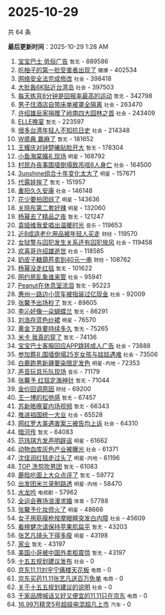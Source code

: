 # 2025-10-29

共 64 条


<!-- BEGIN -->

**最后更新时间**：2025-10-29 1:28 AM
1. [宝宝巴士 低俗广告](https://m.weibo.cn/search?containerid=100103type%3D1%26t%3D10%26q%3D%E5%AE%9D%E5%AE%9D%E5%B7%B4%E5%A3%AB+%E4%BD%8E%E4%BF%97%E5%B9%BF%E5%91%8A&stream_entry_id=31&isnewpage=1&extparam=seat%3D1%26pos%3D0%26band_rank%3D1%26filter_type%3Drealtimehot%26c_type%3D31%26realpos%3D1%26stream_entry_id%3D31%26cate%3D5001%26flag%3D1%26lcate%3D5001%26dgr%3D0%26q%3D%25E5%25AE%259D%25E5%25AE%259D%25E5%25B7%25B4%25E5%25A3%25AB%2520%25E4%25BD%258E%25E4%25BF%2597%25E5%25B9%25BF%25E5%2591%258A%26display_time%3D1761669523%26pre_seqid%3D176166952393503450808132) `暂无` - 889586
2. [吃柚子的第一批受害者出现了](https://m.weibo.cn/search?containerid=100103type%3D1%26t%3D10%26q%3D%23%E5%90%83%E6%9F%9A%E5%AD%90%E7%9A%84%E7%AC%AC%E4%B8%80%E6%89%B9%E5%8F%97%E5%AE%B3%E8%80%85%E5%87%BA%E7%8E%B0%E4%BA%86%23&stream_entry_id=31&isnewpage=1&extparam=seat%3D1%26pos%3D1%26band_rank%3D2%26filter_type%3Drealtimehot%26c_type%3D31%26realpos%3D2%26stream_entry_id%3D31%26cate%3D5001%26flag%3D2%26lcate%3D5001%26dgr%3D0%26q%3D%2523%25E5%2590%2583%25E6%259F%259A%25E5%25AD%2590%25E7%259A%2584%25E7%25AC%25AC%25E4%25B8%2580%25E6%2589%25B9%25E5%258F%2597%25E5%25AE%25B3%25E8%2580%2585%25E5%2587%25BA%25E7%258E%25B0%25E4%25BA%2586%2523%26display_time%3D1761669523%26pre_seqid%3D176166952393503450808132) `健康` - 402534
3. [网络安全法完成修改](https://m.weibo.cn/search?containerid=100103type%3D1%26t%3D10%26q%3D%23%E7%BD%91%E7%BB%9C%E5%AE%89%E5%85%A8%E6%B3%95%E5%AE%8C%E6%88%90%E4%BF%AE%E6%94%B9%23&stream_entry_id=31&isnewpage=1&extparam=seat%3D1%26pos%3D2%26band_rank%3D3%26filter_type%3Drealtimehot%26c_type%3D31%26realpos%3D3%26stream_entry_id%3D31%26cate%3D5001%26flag%3D0%26lcate%3D5001%26dgr%3D0%26q%3D%2523%25E7%25BD%2591%25E7%25BB%259C%25E5%25AE%2589%25E5%2585%25A8%25E6%25B3%2595%25E5%25AE%258C%25E6%2588%2590%25E4%25BF%25AE%25E6%2594%25B9%2523%26display_time%3D1761669523%26pre_seqid%3D176166952393503450808132) `社会` - 398418
4. [大批轰6K贴近台湾岛](https://m.weibo.cn/search?containerid=100103type%3D1%26t%3D10%26q%3D%23%E5%A4%A7%E6%89%B9%E8%BD%B06K%E8%B4%B4%E8%BF%91%E5%8F%B0%E6%B9%BE%E5%B2%9B%23&stream_entry_id=31&isnewpage=1&extparam=seat%3D1%26pos%3D4%26band_rank%3D4%26filter_type%3Drealtimehot%26c_type%3D31%26realpos%3D4%26stream_entry_id%3D31%26cate%3D5001%26flag%3D0%26lcate%3D5001%26dgr%3D0%26q%3D%2523%25E5%25A4%25A7%25E6%2589%25B9%25E8%25BD%25B06K%25E8%25B4%25B4%25E8%25BF%2591%25E5%258F%25B0%25E6%25B9%25BE%25E5%25B2%259B%2523%26display_time%3D1761669523%26pre_seqid%3D176166952393503450808132) `社会` - 397503
5. [每天练背8分钟是回报率最高的运动](https://m.weibo.cn/search?containerid=100103type%3D1%26t%3D10%26q%3D%E6%AF%8F%E5%A4%A9%E7%BB%83%E8%83%8C8%E5%88%86%E9%92%9F%E6%98%AF%E5%9B%9E%E6%8A%A5%E7%8E%87%E6%9C%80%E9%AB%98%E7%9A%84%E8%BF%90%E5%8A%A8&stream_entry_id=31&isnewpage=1&extparam=seat%3D1%26pos%3D5%26band_rank%3D5%26filter_type%3Drealtimehot%26c_type%3D31%26realpos%3D5%26stream_entry_id%3D31%26cate%3D5001%26flag%3D0%26lcate%3D5001%26dgr%3D0%26q%3D%25E6%25AF%258F%25E5%25A4%25A9%25E7%25BB%2583%25E8%2583%258C8%25E5%2588%2586%25E9%2592%259F%25E6%2598%25AF%25E5%259B%259E%25E6%258A%25A5%25E7%258E%2587%25E6%259C%2580%25E9%25AB%2598%25E7%259A%2584%25E8%25BF%2590%25E5%258A%25A8%26display_time%3D1761669523%26pre_seqid%3D176166952393503450808132) `暂无` - 342798
6. [男子住酒店自带床单被罩全隔离](https://m.weibo.cn/search?containerid=100103type%3D1%26t%3D10%26q%3D%23%E7%94%B7%E5%AD%90%E4%BD%8F%E9%85%92%E5%BA%97%E8%87%AA%E5%B8%A6%E5%BA%8A%E5%8D%95%E8%A2%AB%E7%BD%A9%E5%85%A8%E9%9A%94%E7%A6%BB%23&stream_entry_id=31&isnewpage=1&extparam=seat%3D1%26pos%3D6%26band_rank%3D6%26filter_type%3Drealtimehot%26c_type%3D31%26realpos%3D6%26stream_entry_id%3D31%26cate%3D5001%26flag%3D1%26lcate%3D5001%26dgr%3D0%26q%3D%2523%25E7%2594%25B7%25E5%25AD%2590%25E4%25BD%258F%25E9%2585%2592%25E5%25BA%2597%25E8%2587%25AA%25E5%25B8%25A6%25E5%25BA%258A%25E5%258D%2595%25E8%25A2%25AB%25E7%25BD%25A9%25E5%2585%25A8%25E9%259A%2594%25E7%25A6%25BB%2523%26display_time%3D1761669523%26pre_seqid%3D176166952393503450808132) `社会` - 263470
7. [许绍雄岳家捐赠了岭南四大园林之首](https://m.weibo.cn/search?containerid=100103type%3D1%26t%3D10%26q%3D%23%E8%AE%B8%E7%BB%8D%E9%9B%84%E5%B2%B3%E5%AE%B6%E6%8D%90%E8%B5%A0%E4%BA%86%E5%B2%AD%E5%8D%97%E5%9B%9B%E5%A4%A7%E5%9B%AD%E6%9E%97%E4%B9%8B%E9%A6%96%23&stream_entry_id=31&isnewpage=1&extparam=seat%3D1%26pos%3D8%26band_rank%3D7%26filter_type%3Drealtimehot%26c_type%3D31%26realpos%3D7%26stream_entry_id%3D31%26cate%3D5001%26flag%3D0%26lcate%3D5001%26dgr%3D0%26q%3D%2523%25E8%25AE%25B8%25E7%25BB%258D%25E9%259B%2584%25E5%25B2%25B3%25E5%25AE%25B6%25E6%258D%2590%25E8%25B5%25A0%25E4%25BA%2586%25E5%25B2%25AD%25E5%258D%2597%25E5%259B%259B%25E5%25A4%25A7%25E5%259B%25AD%25E6%259E%2597%25E4%25B9%258B%25E9%25A6%2596%2523%26display_time%3D1761669523%26pre_seqid%3D176166952393503450808132) `社会` - 243409
8. [ELLE晚宴](https://m.weibo.cn/search?containerid=100103type%3D1%26t%3D10%26q%3DELLE%E6%99%9A%E5%AE%B4&stream_entry_id=31&isnewpage=1&extparam=seat%3D1%26pos%3D9%26band_rank%3D8%26filter_type%3Drealtimehot%26c_type%3D31%26realpos%3D8%26stream_entry_id%3D31%26cate%3D5001%26flag%3D0%26lcate%3D5001%26dgr%3D0%26q%3DELLE%25E6%2599%259A%25E5%25AE%25B4%26display_time%3D1761669523%26pre_seqid%3D176166952393503450808132) `暂无` - 223597
9. [很多台湾年轻人不知抗日史](https://m.weibo.cn/search?containerid=100103type%3D1%26t%3D10%26q%3D%23%E5%BE%88%E5%A4%9A%E5%8F%B0%E6%B9%BE%E5%B9%B4%E8%BD%BB%E4%BA%BA%E4%B8%8D%E7%9F%A5%E6%8A%97%E6%97%A5%E5%8F%B2%23&stream_entry_id=31&isnewpage=1&extparam=seat%3D1%26pos%3D10%26band_rank%3D9%26filter_type%3Drealtimehot%26c_type%3D31%26realpos%3D9%26stream_entry_id%3D31%26cate%3D5001%26flag%3D0%26lcate%3D5001%26dgr%3D0%26q%3D%2523%25E5%25BE%2588%25E5%25A4%259A%25E5%258F%25B0%25E6%25B9%25BE%25E5%25B9%25B4%25E8%25BD%25BB%25E4%25BA%25BA%25E4%25B8%258D%25E7%259F%25A5%25E6%258A%2597%25E6%2597%25A5%25E5%258F%25B2%2523%26display_time%3D1761669523%26pre_seqid%3D176166952393503450808132) `社会` - 214348
10. [W盛典 赢麻了](https://m.weibo.cn/search?containerid=100103type%3D1%26t%3D10%26q%3DW%E7%9B%9B%E5%85%B8+%E8%B5%A2%E9%BA%BB%E4%BA%86&stream_entry_id=31&isnewpage=1&extparam=seat%3D1%26pos%3D11%26band_rank%3D10%26filter_type%3Drealtimehot%26c_type%3D31%26realpos%3D10%26stream_entry_id%3D31%26cate%3D5001%26flag%3D0%26lcate%3D5001%26dgr%3D0%26q%3DW%25E7%259B%259B%25E5%2585%25B8%2520%25E8%25B5%25A2%25E9%25BA%25BB%25E4%25BA%2586%26display_time%3D1761669523%26pre_seqid%3D176166952393503450808132) `暂无` - 181652
11. [王耀庆对钟楚曦贴脸开大](https://m.weibo.cn/search?containerid=100103type%3D1%26t%3D10%26q%3D%E7%8E%8B%E8%80%80%E5%BA%86%E5%AF%B9%E9%92%9F%E6%A5%9A%E6%9B%A6%E8%B4%B4%E8%84%B8%E5%BC%80%E5%A4%A7&stream_entry_id=31&isnewpage=1&extparam=seat%3D1%26pos%3D12%26band_rank%3D11%26filter_type%3Drealtimehot%26c_type%3D31%26realpos%3D11%26stream_entry_id%3D31%26cate%3D5001%26flag%3D2%26lcate%3D5001%26dgr%3D0%26q%3D%25E7%258E%258B%25E8%2580%2580%25E5%25BA%2586%25E5%25AF%25B9%25E9%2592%259F%25E6%25A5%259A%25E6%259B%25A6%25E8%25B4%25B4%25E8%2584%25B8%25E5%25BC%2580%25E5%25A4%25A7%26display_time%3D1761669523%26pre_seqid%3D176166952393503450808132) `暂无` - 178304
12. [小鱼海棠婚礼现场](https://m.weibo.cn/search?containerid=100103type%3D1%26t%3D10%26q%3D%23%E5%B0%8F%E9%B1%BC%E6%B5%B7%E6%A3%A0%E5%A9%9A%E7%A4%BC%E7%8E%B0%E5%9C%BA%23&stream_entry_id=31&isnewpage=1&extparam=seat%3D1%26pos%3D13%26band_rank%3D12%26filter_type%3Drealtimehot%26c_type%3D31%26realpos%3D12%26stream_entry_id%3D31%26cate%3D5001%26flag%3D2%26lcate%3D5001%26dgr%3D0%26q%3D%2523%25E5%25B0%258F%25E9%25B1%25BC%25E6%25B5%25B7%25E6%25A3%25A0%25E5%25A9%259A%25E7%25A4%25BC%25E7%258E%25B0%25E5%259C%25BA%2523%26display_time%3D1761669523%26pre_seqid%3D176166952393503450808132) `明星` - 168792
13. [村民办丧事围墙倒塌致吊唁6人身亡](https://m.weibo.cn/search?containerid=100103type%3D1%26t%3D10%26q%3D%23%E6%9D%91%E6%B0%91%E5%8A%9E%E4%B8%A7%E4%BA%8B%E5%9B%B4%E5%A2%99%E5%80%92%E5%A1%8C%E8%87%B4%E5%90%8A%E5%94%816%E4%BA%BA%E8%BA%AB%E4%BA%A1%23&stream_entry_id=31&isnewpage=1&extparam=seat%3D1%26pos%3D14%26band_rank%3D13%26filter_type%3Drealtimehot%26c_type%3D31%26realpos%3D13%26stream_entry_id%3D31%26cate%3D5001%26flag%3D2%26lcate%3D5001%26dgr%3D0%26q%3D%2523%25E6%259D%2591%25E6%25B0%2591%25E5%258A%259E%25E4%25B8%25A7%25E4%25BA%258B%25E5%259B%25B4%25E5%25A2%2599%25E5%2580%2592%25E5%25A1%258C%25E8%2587%25B4%25E5%2590%258A%25E5%2594%25816%25E4%25BA%25BA%25E8%25BA%25AB%25E4%25BA%25A1%2523%26display_time%3D1761669523%26pre_seqid%3D176166952393503450808132) `社会` - 164500
14. [3unshine组合十年变化太大了](https://m.weibo.cn/search?containerid=100103type%3D1%26t%3D10%26q%3D%233unshine%E7%BB%84%E5%90%88%E5%8D%81%E5%B9%B4%E5%8F%98%E5%8C%96%E5%A4%AA%E5%A4%A7%E4%BA%86%23&stream_entry_id=31&isnewpage=1&extparam=seat%3D1%26pos%3D15%26band_rank%3D14%26filter_type%3Drealtimehot%26c_type%3D31%26realpos%3D14%26stream_entry_id%3D31%26cate%3D5001%26flag%3D1%26lcate%3D5001%26dgr%3D0%26q%3D%25233unshine%25E7%25BB%2584%25E5%2590%2588%25E5%258D%2581%25E5%25B9%25B4%25E5%258F%2598%25E5%258C%2596%25E5%25A4%25AA%25E5%25A4%25A7%25E4%25BA%2586%2523%26display_time%3D1761669523%26pre_seqid%3D176166952393503450808132) `明星` - 157671
15. [代露娃摔了](https://m.weibo.cn/search?containerid=100103type%3D1%26t%3D10%26q%3D%E4%BB%A3%E9%9C%B2%E5%A8%83%E6%91%94%E4%BA%86&stream_entry_id=31&isnewpage=1&extparam=seat%3D1%26pos%3D16%26band_rank%3D15%26filter_type%3Drealtimehot%26c_type%3D31%26realpos%3D15%26stream_entry_id%3D31%26cate%3D5001%26flag%3D0%26lcate%3D5001%26dgr%3D0%26q%3D%25E4%25BB%25A3%25E9%259C%25B2%25E5%25A8%2583%25E6%2591%2594%25E4%25BA%2586%26display_time%3D1761669523%26pre_seqid%3D176166952393503450808132) `暂无` - 151957
16. [重阳久久安康](https://m.weibo.cn/search?containerid=100103type%3D1%26t%3D10%26q%3D%23%E9%87%8D%E9%98%B3%E4%B9%85%E4%B9%85%E5%AE%89%E5%BA%B7%23&stream_entry_id=31&isnewpage=1&extparam=seat%3D1%26pos%3D17%26band_rank%3D16%26filter_type%3Drealtimehot%26c_type%3D31%26realpos%3D16%26stream_entry_id%3D31%26cate%3D5001%26flag%3D1%26lcate%3D5001%26dgr%3D0%26q%3D%2523%25E9%2587%258D%25E9%2598%25B3%25E4%25B9%2585%25E4%25B9%2585%25E5%25AE%2589%25E5%25BA%25B7%2523%26display_time%3D1761669523%26pre_seqid%3D176166952393503450808132) `社会` - 146148
17. [花少要拍团综了](https://m.weibo.cn/search?containerid=100103type%3D1%26t%3D10%26q%3D%23%E8%8A%B1%E5%B0%91%E8%A6%81%E6%8B%8D%E5%9B%A2%E7%BB%BC%E4%BA%86%23&stream_entry_id=31&isnewpage=1&extparam=seat%3D1%26pos%3D18%26band_rank%3D17%26filter_type%3Drealtimehot%26c_type%3D31%26realpos%3D17%26stream_entry_id%3D31%26cate%3D5001%26flag%3D0%26lcate%3D5001%26dgr%3D0%26q%3D%2523%25E8%258A%25B1%25E5%25B0%2591%25E8%25A6%2581%25E6%258B%258D%25E5%259B%25A2%25E7%25BB%25BC%25E4%25BA%2586%2523%26display_time%3D1761669523%26pre_seqid%3D176166952393503450808132) `明星` - 143636
18. [关晓彤第二套好辣](https://m.weibo.cn/search?containerid=100103type%3D1%26t%3D10%26q%3D%23%E5%85%B3%E6%99%93%E5%BD%A4%E7%AC%AC%E4%BA%8C%E5%A5%97%E5%A5%BD%E8%BE%A3%23&stream_entry_id=31&isnewpage=1&extparam=seat%3D1%26pos%3D19%26band_rank%3D18%26filter_type%3Drealtimehot%26c_type%3D31%26realpos%3D18%26stream_entry_id%3D31%26cate%3D5001%26flag%3D0%26lcate%3D5001%26dgr%3D0%26q%3D%2523%25E5%2585%25B3%25E6%2599%2593%25E5%25BD%25A4%25E7%25AC%25AC%25E4%25BA%258C%25E5%25A5%2597%25E5%25A5%25BD%25E8%25BE%25A3%2523%26display_time%3D1761669523%26pre_seqid%3D176166952393503450808132) `明星` - 132060
19. [杨幂去了精品之夜](https://m.weibo.cn/search?containerid=100103type%3D1%26t%3D10%26q%3D%23%E6%9D%A8%E5%B9%82%E5%8E%BB%E4%BA%86%E7%B2%BE%E5%93%81%E4%B9%8B%E5%A4%9C%23&stream_entry_id=31&isnewpage=1&extparam=seat%3D1%26pos%3D20%26band_rank%3D19%26filter_type%3Drealtimehot%26c_type%3D31%26realpos%3D19%26stream_entry_id%3D31%26cate%3D5001%26flag%3D0%26lcate%3D5001%26dgr%3D0%26q%3D%2523%25E6%259D%25A8%25E5%25B9%2582%25E5%258E%25BB%25E4%25BA%2586%25E7%25B2%25BE%25E5%2593%2581%25E4%25B9%258B%25E5%25A4%259C%2523%26display_time%3D1761669523%26pre_seqid%3D176166952393503450808132) `暂无` - 121247
20. [袁娅维我爱唱出温暖时光](https://m.weibo.cn/search?containerid=100103type%3D1%26t%3D10%26q%3D%23%E8%A2%81%E5%A8%85%E7%BB%B4%E6%88%91%E7%88%B1%E5%94%B1%E5%87%BA%E6%B8%A9%E6%9A%96%E6%97%B6%E5%85%89%23&stream_entry_id=31&isnewpage=1&extparam=seat%3D1%26pos%3D21%26band_rank%3D20%26filter_type%3Drealtimehot%26c_type%3D31%26realpos%3D20%26stream_entry_id%3D31%26cate%3D5001%26flag%3D1%26lcate%3D5001%26dgr%3D0%26q%3D%2523%25E8%25A2%2581%25E5%25A8%2585%25E7%25BB%25B4%25E6%2588%2591%25E7%2588%25B1%25E5%2594%25B1%25E5%2587%25BA%25E6%25B8%25A9%25E6%259A%2596%25E6%2597%25B6%25E5%2585%2589%2523%26display_time%3D1761669523%26pre_seqid%3D176166952393503450808132) `音乐` - 119653
21. [近8成适老化用品被年轻人买走](https://m.weibo.cn/search?containerid=100103type%3D1%26t%3D10%26q%3D%23%E8%BF%918%E6%88%90%E9%80%82%E8%80%81%E5%8C%96%E7%94%A8%E5%93%81%E8%A2%AB%E5%B9%B4%E8%BD%BB%E4%BA%BA%E4%B9%B0%E8%B5%B0%23&stream_entry_id=31&isnewpage=1&extparam=seat%3D1%26pos%3D22%26band_rank%3D21%26filter_type%3Drealtimehot%26c_type%3D31%26realpos%3D21%26stream_entry_id%3D31%26cate%3D5001%26flag%3D1%26lcate%3D5001%26dgr%3D0%26q%3D%2523%25E8%25BF%25918%25E6%2588%2590%25E9%2580%2582%25E8%2580%2581%25E5%258C%2596%25E7%2594%25A8%25E5%2593%2581%25E8%25A2%25AB%25E5%25B9%25B4%25E8%25BD%25BB%25E4%25BA%25BA%25E4%25B9%25B0%25E8%25B5%25B0%2523%26display_time%3D1761669523%26pre_seqid%3D176166952393503450808132) `财经` - 119570
22. [女狱警与囚犯发生关系还有囚犯放风](https://m.weibo.cn/search?containerid=100103type%3D1%26t%3D10%26q%3D%23%E5%A5%B3%E7%8B%B1%E8%AD%A6%E4%B8%8E%E5%9B%9A%E7%8A%AF%E5%8F%91%E7%94%9F%E5%85%B3%E7%B3%BB%E8%BF%98%E6%9C%89%E5%9B%9A%E7%8A%AF%E6%94%BE%E9%A3%8E%23&stream_entry_id=31&isnewpage=1&extparam=seat%3D1%26pos%3D23%26band_rank%3D22%26filter_type%3Drealtimehot%26c_type%3D31%26realpos%3D22%26stream_entry_id%3D31%26cate%3D5001%26flag%3D0%26lcate%3D5001%26dgr%3D0%26q%3D%2523%25E5%25A5%25B3%25E7%258B%25B1%25E8%25AD%25A6%25E4%25B8%258E%25E5%259B%259A%25E7%258A%25AF%25E5%258F%2591%25E7%2594%259F%25E5%2585%25B3%25E7%25B3%25BB%25E8%25BF%2598%25E6%259C%2589%25E5%259B%259A%25E7%258A%25AF%25E6%2594%25BE%25E9%25A3%258E%2523%26display_time%3D1761669523%26pre_seqid%3D176166952393503450808132) `社会` - 119458
23. [欢喜哥许绍雄逝世](https://m.weibo.cn/search?containerid=100103type%3D1%26t%3D10%26q%3D%23%E6%AC%A2%E5%96%9C%E5%93%A5%E8%AE%B8%E7%BB%8D%E9%9B%84%E9%80%9D%E4%B8%96%23&stream_entry_id=31&isnewpage=1&extparam=seat%3D1%26pos%3D24%26band_rank%3D23%26filter_type%3Drealtimehot%26c_type%3D31%26realpos%3D23%26stream_entry_id%3D31%26cate%3D5001%26flag%3D0%26lcate%3D5001%26dgr%3D0%26q%3D%2523%25E6%25AC%25A2%25E5%2596%259C%25E5%2593%25A5%25E8%25AE%25B8%25E7%25BB%258D%25E9%259B%2584%25E9%2580%259D%25E4%25B8%2596%2523%26display_time%3D1761669523%26pre_seqid%3D176166952393503450808132) `社会` - 118585
24. [奶皮子糖葫芦卖到40元一串](https://m.weibo.cn/search?containerid=100103type%3D1%26t%3D10%26q%3D%23%E5%A5%B6%E7%9A%AE%E5%AD%90%E7%B3%96%E8%91%AB%E8%8A%A6%E5%8D%96%E5%88%B040%E5%85%83%E4%B8%80%E4%B8%B2%23&stream_entry_id=31&isnewpage=1&extparam=seat%3D1%26pos%3D25%26band_rank%3D24%26filter_type%3Drealtimehot%26c_type%3D31%26realpos%3D24%26stream_entry_id%3D31%26cate%3D5001%26flag%3D0%26lcate%3D5001%26dgr%3D0%26q%3D%2523%25E5%25A5%25B6%25E7%259A%25AE%25E5%25AD%2590%25E7%25B3%2596%25E8%2591%25AB%25E8%258A%25A6%25E5%258D%2596%25E5%2588%25B040%25E5%2585%2583%25E4%25B8%2580%25E4%25B8%25B2%2523%26display_time%3D1761669523%26pre_seqid%3D176166952393503450808132) `财经` - 108762
25. [杨幂没走红毯](https://m.weibo.cn/search?containerid=100103type%3D1%26t%3D10%26q%3D%E6%9D%A8%E5%B9%82%E6%B2%A1%E8%B5%B0%E7%BA%A2%E6%AF%AF&stream_entry_id=31&isnewpage=1&extparam=seat%3D1%26pos%3D26%26band_rank%3D25%26filter_type%3Drealtimehot%26c_type%3D31%26realpos%3D25%26stream_entry_id%3D31%26cate%3D5001%26flag%3D0%26lcate%3D5001%26dgr%3D0%26q%3D%25E6%259D%25A8%25E5%25B9%2582%25E6%25B2%25A1%25E8%25B5%25B0%25E7%25BA%25A2%25E6%25AF%25AF%26display_time%3D1761669523%26pre_seqid%3D176166952393503450808132) `暂无` - 101622
26. [网约房乱象谁来管](https://m.weibo.cn/search?containerid=100103type%3D1%26t%3D10%26q%3D%23%E7%BD%91%E7%BA%A6%E6%88%BF%E4%B9%B1%E8%B1%A1%E8%B0%81%E6%9D%A5%E7%AE%A1%23&stream_entry_id=31&isnewpage=1&extparam=seat%3D1%26pos%3D8%26realpos%3D7%26filter_type%3Drealtimehot%26flag%3D1%26c_type%3D31%26lcate%3D5001%26cate%3D5001%26q%3D%2523%25E7%25BD%2591%25E7%25BA%25A6%25E6%2588%25BF%25E4%25B9%25B1%25E8%25B1%25A1%25E8%25B0%2581%25E6%259D%25A5%25E7%25AE%25A1%2523%26stream_entry_id%3D31%26band_rank%3D7%26dgr%3D0%26display_time%3D1761672482%26pre_seqid%3D17616724822240343426203) `社会` - 95941
27. [Peanut在休息室流泪](https://m.weibo.cn/search?containerid=100103type%3D1%26t%3D10%26q%3DPeanut%E5%9C%A8%E4%BC%91%E6%81%AF%E5%AE%A4%E6%B5%81%E6%B3%AA&stream_entry_id=31&isnewpage=1&extparam=seat%3D1%26pos%3D27%26band_rank%3D26%26filter_type%3Drealtimehot%26c_type%3D31%26realpos%3D26%26stream_entry_id%3D31%26cate%3D5001%26flag%3D0%26lcate%3D5001%26dgr%3D0%26q%3DPeanut%25E5%259C%25A8%25E4%25BC%2591%25E6%2581%25AF%25E5%25AE%25A4%25E6%25B5%2581%25E6%25B3%25AA%26display_time%3D1761669523%26pre_seqid%3D176166952393503450808132) `暂无` - 95223
28. [惠州一路边小货车被指装过亿现金](https://m.weibo.cn/search?containerid=100103type%3D1%26t%3D10%26q%3D%23%E6%83%A0%E5%B7%9E%E4%B8%80%E8%B7%AF%E8%BE%B9%E5%B0%8F%E8%B4%A7%E8%BD%A6%E8%A2%AB%E6%8C%87%E8%A3%85%E8%BF%87%E4%BA%BF%E7%8E%B0%E9%87%91%23&stream_entry_id=31&isnewpage=1&extparam=seat%3D1%26pos%3D28%26band_rank%3D27%26filter_type%3Drealtimehot%26c_type%3D31%26realpos%3D27%26stream_entry_id%3D31%26cate%3D5001%26flag%3D1%26lcate%3D5001%26dgr%3D0%26q%3D%2523%25E6%2583%25A0%25E5%25B7%259E%25E4%25B8%2580%25E8%25B7%25AF%25E8%25BE%25B9%25E5%25B0%258F%25E8%25B4%25A7%25E8%25BD%25A6%25E8%25A2%25AB%25E6%258C%2587%25E8%25A3%2585%25E8%25BF%2587%25E4%25BA%25BF%25E7%258E%25B0%25E9%2587%2591%2523%26display_time%3D1761669523%26pre_seqid%3D176166952393503450808132) `社会` - 92009
29. [张馨予出场秒了](https://m.weibo.cn/search?containerid=100103type%3D1%26t%3D10%26q%3D%23%E5%BC%A0%E9%A6%A8%E4%BA%88%E5%87%BA%E5%9C%BA%E7%A7%92%E4%BA%86%23&stream_entry_id=31&isnewpage=1&extparam=seat%3D1%26pos%3D29%26band_rank%3D28%26filter_type%3Drealtimehot%26c_type%3D31%26realpos%3D28%26stream_entry_id%3D31%26cate%3D5001%26flag%3D0%26lcate%3D5001%26dgr%3D0%26q%3D%2523%25E5%25BC%25A0%25E9%25A6%25A8%25E4%25BA%2588%25E5%2587%25BA%25E5%259C%25BA%25E7%25A7%2592%25E4%25BA%2586%2523%26display_time%3D1761669523%26pre_seqid%3D176166952393503450808132) `暂无` - 89605
30. [李沁好像一朵蝴蝶兰](https://m.weibo.cn/search?containerid=100103type%3D1%26t%3D10%26q%3D%E6%9D%8E%E6%B2%81%E5%A5%BD%E5%83%8F%E4%B8%80%E6%9C%B5%E8%9D%B4%E8%9D%B6%E5%85%B0&stream_entry_id=31&isnewpage=1&extparam=seat%3D1%26pos%3D30%26band_rank%3D29%26filter_type%3Drealtimehot%26c_type%3D31%26realpos%3D29%26stream_entry_id%3D31%26cate%3D5001%26flag%3D0%26lcate%3D5001%26dgr%3D0%26q%3D%25E6%259D%258E%25E6%25B2%2581%25E5%25A5%25BD%25E5%2583%258F%25E4%25B8%2580%25E6%259C%25B5%25E8%259D%25B4%25E8%259D%25B6%25E5%2585%25B0%26display_time%3D1761669523%26pre_seqid%3D176166952393503450808132) `暂无` - 86291
31. [刘浩存蓝色纱裙](https://m.weibo.cn/search?containerid=100103type%3D1%26t%3D10%26q%3D%23%E5%88%98%E6%B5%A9%E5%AD%98%E8%93%9D%E8%89%B2%E7%BA%B1%E8%A3%99%23&stream_entry_id=31&isnewpage=1&extparam=seat%3D1%26pos%3D31%26band_rank%3D30%26filter_type%3Drealtimehot%26c_type%3D31%26realpos%3D30%26stream_entry_id%3D31%26cate%3D5001%26flag%3D1%26lcate%3D5001%26dgr%3D0%26q%3D%2523%25E5%2588%2598%25E6%25B5%25A9%25E5%25AD%2598%25E8%2593%259D%25E8%2589%25B2%25E7%25BA%25B1%25E8%25A3%2599%2523%26display_time%3D1761669523%26pre_seqid%3D176166952393503450808132) `明星` - 76570
32. [黄金下跌要持续多久](https://m.weibo.cn/search?containerid=100103type%3D1%26t%3D10%26q%3D%E9%BB%84%E9%87%91%E4%B8%8B%E8%B7%8C%E8%A6%81%E6%8C%81%E7%BB%AD%E5%A4%9A%E4%B9%85&stream_entry_id=31&isnewpage=1&extparam=seat%3D1%26pos%3D32%26band_rank%3D31%26filter_type%3Drealtimehot%26c_type%3D31%26realpos%3D31%26stream_entry_id%3D31%26cate%3D5001%26flag%3D0%26lcate%3D5001%26dgr%3D0%26q%3D%25E9%25BB%2584%25E9%2587%2591%25E4%25B8%258B%25E8%25B7%258C%25E8%25A6%2581%25E6%258C%2581%25E7%25BB%25AD%25E5%25A4%259A%25E4%25B9%2585%26display_time%3D1761669523%26pre_seqid%3D176166952393503450808132) `暂无` - 75265
33. [米卡 我真的穿了](https://m.weibo.cn/search?containerid=100103type%3D1%26t%3D10%26q%3D%E7%B1%B3%E5%8D%A1+%E6%88%91%E7%9C%9F%E7%9A%84%E7%A9%BF%E4%BA%86&stream_entry_id=31&isnewpage=1&extparam=seat%3D1%26pos%3D33%26band_rank%3D32%26filter_type%3Drealtimehot%26c_type%3D31%26realpos%3D32%26stream_entry_id%3D31%26cate%3D5001%26flag%3D1%26lcate%3D5001%26dgr%3D0%26q%3D%25E7%25B1%25B3%25E5%258D%25A1%2520%25E6%2588%2591%25E7%259C%259F%25E7%259A%2584%25E7%25A9%25BF%25E4%25BA%2586%26display_time%3D1761669523%26pre_seqid%3D176166952393503450808132) `暂无` - 74136
34. [宝宝巴士客服回应APP跳转成人广告](https://m.weibo.cn/search?containerid=100103type%3D1%26t%3D10%26q%3D%23%E5%AE%9D%E5%AE%9D%E5%B7%B4%E5%A3%AB%E5%AE%A2%E6%9C%8D%E5%9B%9E%E5%BA%94APP%E8%B7%B3%E8%BD%AC%E6%88%90%E4%BA%BA%E5%B9%BF%E5%91%8A%23&stream_entry_id=31&isnewpage=1&extparam=seat%3D1%26pos%3D34%26band_rank%3D33%26filter_type%3Drealtimehot%26c_type%3D31%26realpos%3D33%26stream_entry_id%3D31%26cate%3D5001%26flag%3D1%26lcate%3D5001%26dgr%3D0%26q%3D%2523%25E5%25AE%259D%25E5%25AE%259D%25E5%25B7%25B4%25E5%25A3%25AB%25E5%25AE%25A2%25E6%259C%258D%25E5%259B%259E%25E5%25BA%2594APP%25E8%25B7%25B3%25E8%25BD%25AC%25E6%2588%2590%25E4%25BA%25BA%25E5%25B9%25BF%25E5%2591%258A%2523%26display_time%3D1761669523%26pre_seqid%3D176166952393503450808132) `社会` - 73888
35. [参加葬礼围墙倒塌25岁女孩与姑姑遇难](https://m.weibo.cn/search?containerid=100103type%3D1%26t%3D10%26q%3D%23%E5%8F%82%E5%8A%A0%E8%91%AC%E7%A4%BC%E5%9B%B4%E5%A2%99%E5%80%92%E5%A1%8C25%E5%B2%81%E5%A5%B3%E5%AD%A9%E4%B8%8E%E5%A7%91%E5%A7%91%E9%81%87%E9%9A%BE%23&stream_entry_id=31&isnewpage=1&extparam=seat%3D1%26pos%3D35%26band_rank%3D34%26filter_type%3Drealtimehot%26c_type%3D31%26realpos%3D34%26stream_entry_id%3D31%26cate%3D5001%26flag%3D1%26lcate%3D5001%26dgr%3D0%26q%3D%2523%25E5%258F%2582%25E5%258A%25A0%25E8%2591%25AC%25E7%25A4%25BC%25E5%259B%25B4%25E5%25A2%2599%25E5%2580%2592%25E5%25A1%258C25%25E5%25B2%2581%25E5%25A5%25B3%25E5%25AD%25A9%25E4%25B8%258E%25E5%25A7%2591%25E5%25A7%2591%25E9%2581%2587%25E9%259A%25BE%2523%26display_time%3D1761669523%26pre_seqid%3D176166952393503450808132) `社会` - 73506
36. [白鹿跑男新疆要染限定发色](https://m.weibo.cn/search?containerid=100103type%3D1%26t%3D10%26q%3D%23%E7%99%BD%E9%B9%BF%E8%B7%91%E7%94%B7%E6%96%B0%E7%96%86%E8%A6%81%E6%9F%93%E9%99%90%E5%AE%9A%E5%8F%91%E8%89%B2%23&stream_entry_id=31&isnewpage=1&extparam=seat%3D1%26pos%3D36%26band_rank%3D35%26filter_type%3Drealtimehot%26c_type%3D31%26realpos%3D35%26stream_entry_id%3D31%26cate%3D5001%26flag%3D0%26lcate%3D5001%26dgr%3D0%26q%3D%2523%25E7%2599%25BD%25E9%25B9%25BF%25E8%25B7%2591%25E7%2594%25B7%25E6%2596%25B0%25E7%2596%2586%25E8%25A6%2581%25E6%259F%2593%25E9%2599%2590%25E5%25AE%259A%25E5%258F%2591%25E8%2589%25B2%2523%26display_time%3D1761669523%26pre_seqid%3D176166952393503450808132) `明星-内地` - 72353
37. [声音玩具乐队现场](https://m.weibo.cn/search?containerid=100103type%3D1%26t%3D10%26q%3D%23%E5%A3%B0%E9%9F%B3%E7%8E%A9%E5%85%B7%E4%B9%90%E9%98%9F%E7%8E%B0%E5%9C%BA%23&stream_entry_id=31&isnewpage=1&extparam=seat%3D1%26pos%3D37%26band_rank%3D36%26filter_type%3Drealtimehot%26c_type%3D31%26realpos%3D36%26stream_entry_id%3D31%26cate%3D5001%26flag%3D1%26lcate%3D5001%26dgr%3D0%26q%3D%2523%25E5%25A3%25B0%25E9%259F%25B3%25E7%258E%25A9%25E5%2585%25B7%25E4%25B9%2590%25E9%2598%259F%25E7%258E%25B0%25E5%259C%25BA%2523%26display_time%3D1761669523%26pre_seqid%3D176166952393503450808132) `音乐` - 71179
38. [张馨予 红毯定海神针](https://m.weibo.cn/search?containerid=100103type%3D1%26t%3D10%26q%3D%E5%BC%A0%E9%A6%A8%E4%BA%88+%E7%BA%A2%E6%AF%AF%E5%AE%9A%E6%B5%B7%E7%A5%9E%E9%92%88&stream_entry_id=31&isnewpage=1&extparam=seat%3D1%26pos%3D38%26band_rank%3D37%26filter_type%3Drealtimehot%26c_type%3D31%26realpos%3D37%26stream_entry_id%3D31%26cate%3D5001%26flag%3D0%26lcate%3D5001%26dgr%3D0%26q%3D%25E5%25BC%25A0%25E9%25A6%25A8%25E4%25BA%2588%2520%25E7%25BA%25A2%25E6%25AF%25AF%25E5%25AE%259A%25E6%25B5%25B7%25E7%25A5%259E%25E9%2592%2588%26display_time%3D1761669523%26pre_seqid%3D176166952393503450808132) `暂无` - 71044
39. [金价回调原因](https://m.weibo.cn/search?containerid=100103type%3D1%26t%3D10%26q%3D%23%E9%87%91%E4%BB%B7%E5%9B%9E%E8%B0%83%E5%8E%9F%E5%9B%A0%23&stream_entry_id=31&isnewpage=1&extparam=seat%3D1%26pos%3D39%26band_rank%3D38%26filter_type%3Drealtimehot%26c_type%3D31%26realpos%3D38%26stream_entry_id%3D31%26cate%3D5001%26flag%3D0%26lcate%3D5001%26dgr%3D0%26q%3D%2523%25E9%2587%2591%25E4%25BB%25B7%25E5%259B%259E%25E8%25B0%2583%25E5%258E%259F%25E5%259B%25A0%2523%26display_time%3D1761669523%26pre_seqid%3D176166952393503450808132) `财经` - 69200
40. [王一博的松弛感](https://m.weibo.cn/search?containerid=100103type%3D1%26t%3D10%26q%3D%E7%8E%8B%E4%B8%80%E5%8D%9A%E7%9A%84%E6%9D%BE%E5%BC%9B%E6%84%9F&stream_entry_id=31&isnewpage=1&extparam=seat%3D1%26pos%3D40%26band_rank%3D39%26filter_type%3Drealtimehot%26c_type%3D31%26realpos%3D39%26stream_entry_id%3D31%26cate%3D5001%26flag%3D1%26lcate%3D5001%26dgr%3D0%26q%3D%25E7%258E%258B%25E4%25B8%2580%25E5%258D%259A%25E7%259A%2584%25E6%259D%25BE%25E5%25BC%259B%25E6%2584%259F%26display_time%3D1761669523%26pre_seqid%3D176166952393503450808132) `暂无` - 67457
41. [苏新皓晚宴内场视频](https://m.weibo.cn/search?containerid=100103type%3D1%26t%3D10%26q%3D%E8%8B%8F%E6%96%B0%E7%9A%93%E6%99%9A%E5%AE%B4%E5%86%85%E5%9C%BA%E8%A7%86%E9%A2%91&stream_entry_id=31&isnewpage=1&extparam=seat%3D1%26pos%3D41%26band_rank%3D40%26filter_type%3Drealtimehot%26c_type%3D31%26realpos%3D40%26stream_entry_id%3D31%26cate%3D5001%26flag%3D1%26lcate%3D5001%26dgr%3D0%26q%3D%25E8%258B%258F%25E6%2596%25B0%25E7%259A%2593%25E6%2599%259A%25E5%25AE%25B4%25E5%2586%2585%25E5%259C%25BA%25E8%25A7%2586%25E9%25A2%2591%26display_time%3D1761669523%26pre_seqid%3D176166952393503450808132) `暂无` - 66343
42. [推进祖国统一大业](https://m.weibo.cn/search?containerid=100103type%3D1%26t%3D10%26q%3D%23%E6%8E%A8%E8%BF%9B%E7%A5%96%E5%9B%BD%E7%BB%9F%E4%B8%80%E5%A4%A7%E4%B8%9A%23&stream_entry_id=31&isnewpage=1&extparam=seat%3D1%26pos%3D23%26realpos%3D22%26filter_type%3Drealtimehot%26flag%3D1%26c_type%3D31%26lcate%3D5001%26cate%3D5001%26q%3D%2523%25E6%258E%25A8%25E8%25BF%259B%25E7%25A5%2596%25E5%259B%25BD%25E7%25BB%259F%25E4%25B8%2580%25E5%25A4%25A7%25E4%25B8%259A%2523%26stream_entry_id%3D31%26band_rank%3D22%26dgr%3D0%26display_time%3D1761672482%26pre_seqid%3D17616724822240343426203) `社会` - 65528
43. [网红罗大美遇害案三被告均上诉](https://m.weibo.cn/search?containerid=100103type%3D1%26t%3D10%26q%3D%23%E7%BD%91%E7%BA%A2%E7%BD%97%E5%A4%A7%E7%BE%8E%E9%81%87%E5%AE%B3%E6%A1%88%E4%B8%89%E8%A2%AB%E5%91%8A%E5%9D%87%E4%B8%8A%E8%AF%89%23&stream_entry_id=31&isnewpage=1&extparam=seat%3D1%26pos%3D42%26band_rank%3D41%26filter_type%3Drealtimehot%26c_type%3D31%26realpos%3D41%26stream_entry_id%3D31%26cate%3D5001%26flag%3D1%26lcate%3D5001%26dgr%3D0%26q%3D%2523%25E7%25BD%2591%25E7%25BA%25A2%25E7%25BD%2597%25E5%25A4%25A7%25E7%25BE%258E%25E9%2581%2587%25E5%25AE%25B3%25E6%25A1%2588%25E4%25B8%2589%25E8%25A2%25AB%25E5%2591%258A%25E5%259D%2587%25E4%25B8%258A%25E8%25AF%2589%2523%26display_time%3D1761669523%26pre_seqid%3D176166952393503450808132) `社会` - 64310
44. [暗河传](https://m.weibo.cn/search?containerid=100103type%3D1%26t%3D10%26q%3D%E6%9A%97%E6%B2%B3%E4%BC%A0&stream_entry_id=31&isnewpage=1&extparam=seat%3D1%26pos%3D43%26band_rank%3D42%26filter_type%3Drealtimehot%26c_type%3D31%26realpos%3D42%26stream_entry_id%3D31%26cate%3D5001%26flag%3D1%26lcate%3D5001%26dgr%3D0%26q%3D%25E6%259A%2597%25E6%25B2%25B3%25E4%25BC%25A0%26display_time%3D1761669523%26pre_seqid%3D176166952393503450808132) `暂无` - 64083
45. [范玮琪方发声明辟谣](https://m.weibo.cn/search?containerid=100103type%3D1%26t%3D10%26q%3D%23%E8%8C%83%E7%8E%AE%E7%90%AA%E6%96%B9%E5%8F%91%E5%A3%B0%E6%98%8E%E8%BE%9F%E8%B0%A3%23&stream_entry_id=31&isnewpage=1&extparam=seat%3D1%26pos%3D44%26band_rank%3D43%26filter_type%3Drealtimehot%26c_type%3D31%26realpos%3D43%26stream_entry_id%3D31%26cate%3D5001%26flag%3D0%26lcate%3D5001%26dgr%3D0%26q%3D%2523%25E8%258C%2583%25E7%258E%25AE%25E7%2590%25AA%25E6%2596%25B9%25E5%258F%2591%25E5%25A3%25B0%25E6%2598%258E%25E8%25BE%259F%25E8%25B0%25A3%2523%26display_time%3D1761669523%26pre_seqid%3D176166952393503450808132) `明星` - 61662
46. [动物血库灰色产业被曝光](https://m.weibo.cn/search?containerid=100103type%3D1%26t%3D10%26q%3D%23%E5%8A%A8%E7%89%A9%E8%A1%80%E5%BA%93%E7%81%B0%E8%89%B2%E4%BA%A7%E4%B8%9A%E8%A2%AB%E6%9B%9D%E5%85%89%23&stream_entry_id=31&isnewpage=1&extparam=seat%3D1%26pos%3D45%26band_rank%3D44%26filter_type%3Drealtimehot%26c_type%3D31%26realpos%3D44%26stream_entry_id%3D31%26cate%3D5001%26flag%3D0%26lcate%3D5001%26dgr%3D0%26q%3D%2523%25E5%258A%25A8%25E7%2589%25A9%25E8%25A1%2580%25E5%25BA%2593%25E7%2581%25B0%25E8%2589%25B2%25E4%25BA%25A7%25E4%25B8%259A%25E8%25A2%25AB%25E6%259B%259D%25E5%2585%2589%2523%26display_time%3D1761669523%26pre_seqid%3D176166952393503450808132) `社会` - 61371
47. [沈佳润红毯走过头了](https://m.weibo.cn/search?containerid=100103type%3D1%26t%3D10%26q%3D%E6%B2%88%E4%BD%B3%E6%B6%A6%E7%BA%A2%E6%AF%AF%E8%B5%B0%E8%BF%87%E5%A4%B4%E4%BA%86&stream_entry_id=31&isnewpage=1&extparam=seat%3D1%26pos%3D46%26band_rank%3D45%26filter_type%3Drealtimehot%26c_type%3D31%26realpos%3D45%26stream_entry_id%3D31%26cate%3D5001%26flag%3D0%26lcate%3D5001%26dgr%3D0%26q%3D%25E6%25B2%2588%25E4%25BD%25B3%25E6%25B6%25A6%25E7%25BA%25A2%25E6%25AF%25AF%25E8%25B5%25B0%25E8%25BF%2587%25E5%25A4%25B4%25E4%25BA%2586%26display_time%3D1761669523%26pre_seqid%3D176166952393503450808132) `明星-内地` - 61196
48. [TOP 洗剪吹男团](https://m.weibo.cn/search?containerid=100103type%3D1%26t%3D10%26q%3DTOP+%E6%B4%97%E5%89%AA%E5%90%B9%E7%94%B7%E5%9B%A2&stream_entry_id=31&isnewpage=1&extparam=seat%3D1%26pos%3D47%26band_rank%3D46%26filter_type%3Drealtimehot%26c_type%3D31%26realpos%3D46%26stream_entry_id%3D31%26cate%3D5001%26flag%3D0%26lcate%3D5001%26dgr%3D0%26q%3DTOP%2520%25E6%25B4%2597%25E5%2589%25AA%25E5%2590%25B9%25E7%2594%25B7%25E5%259B%25A2%26display_time%3D1761669523%26pre_seqid%3D176166952393503450808132) `暂无` - 61083
49. [鹿晗吃面上大众点评了](https://m.weibo.cn/search?containerid=100103type%3D1%26t%3D10%26q%3D%23%E9%B9%BF%E6%99%97%E5%90%83%E9%9D%A2%E4%B8%8A%E5%A4%A7%E4%BC%97%E7%82%B9%E8%AF%84%E4%BA%86%23&stream_entry_id=31&isnewpage=1&extparam=seat%3D1%26pos%3D48%26band_rank%3D47%26filter_type%3Drealtimehot%26c_type%3D31%26realpos%3D47%26stream_entry_id%3D31%26cate%3D5001%26flag%3D0%26lcate%3D5001%26dgr%3D0%26q%3D%2523%25E9%25B9%25BF%25E6%2599%2597%25E5%2590%2583%25E9%259D%25A2%25E4%25B8%258A%25E5%25A4%25A7%25E4%25BC%2597%25E7%2582%25B9%25E8%25AF%2584%25E4%25BA%2586%2523%26display_time%3D1761669523%26pre_seqid%3D176166952393503450808132) `暂无` - 59772
50. [出发团米兰录制路透](https://m.weibo.cn/search?containerid=100103type%3D1%26t%3D10%26q%3D%23%E5%87%BA%E5%8F%91%E5%9B%A2%E7%B1%B3%E5%85%B0%E5%BD%95%E5%88%B6%E8%B7%AF%E9%80%8F%23&stream_entry_id=31&isnewpage=1&extparam=seat%3D1%26pos%3D49%26band_rank%3D48%26filter_type%3Drealtimehot%26c_type%3D31%26realpos%3D48%26stream_entry_id%3D31%26cate%3D5001%26flag%3D1%26lcate%3D5001%26dgr%3D0%26q%3D%2523%25E5%2587%25BA%25E5%258F%2591%25E5%259B%25A2%25E7%25B1%25B3%25E5%2585%25B0%25E5%25BD%2595%25E5%2588%25B6%25E8%25B7%25AF%25E9%2580%258F%2523%26display_time%3D1761669523%26pre_seqid%3D176166952393503450808132) `明星-内地` - 58470
51. [水龙吟](https://m.weibo.cn/search?containerid=100103type%3D1%26t%3D10%26q%3D%E6%B0%B4%E9%BE%99%E5%90%9F&stream_entry_id=31&isnewpage=1&extparam=seat%3D1%26pos%3D50%26band_rank%3D49%26filter_type%3Drealtimehot%26c_type%3D31%26realpos%3D49%26stream_entry_id%3D31%26cate%3D5001%26flag%3D1%26lcate%3D5001%26dgr%3D0%26q%3D%25E6%25B0%25B4%25E9%25BE%2599%25E5%2590%259F%26display_time%3D1761669523%26pre_seqid%3D176166952393503450808132) `电视剧` - 57962
52. [全运会赛场浪漫求婚](https://m.weibo.cn/search?containerid=100103type%3D1%26t%3D10%26q%3D%23%E5%85%A8%E8%BF%90%E4%BC%9A%E8%B5%9B%E5%9C%BA%E6%B5%AA%E6%BC%AB%E6%B1%82%E5%A9%9A%23&stream_entry_id=31&isnewpage=1&extparam=seat%3D1%26pos%3D51%26band_rank%3D50%26filter_type%3Drealtimehot%26c_type%3D31%26realpos%3D50%26stream_entry_id%3D31%26cate%3D5001%26flag%3D1%26lcate%3D5001%26dgr%3D0%26q%3D%2523%25E5%2585%25A8%25E8%25BF%2590%25E4%25BC%259A%25E8%25B5%259B%25E5%259C%25BA%25E6%25B5%25AA%25E6%25BC%25AB%25E6%25B1%2582%25E5%25A9%259A%2523%26display_time%3D1761669523%26pre_seqid%3D176166952393503450808132) `体育` - 57788
53. [张馨予化妆师火了](https://m.weibo.cn/search?containerid=100103type%3D1%26t%3D10%26q%3D%23%E5%BC%A0%E9%A6%A8%E4%BA%88%E5%8C%96%E5%A6%86%E5%B8%88%E7%81%AB%E4%BA%86%23&stream_entry_id=31&isnewpage=1&extparam=seat%3D1%26pos%3D29%26realpos%3D28%26filter_type%3Drealtimehot%26flag%3D1%26c_type%3D31%26lcate%3D5001%26cate%3D5001%26q%3D%2523%25E5%25BC%25A0%25E9%25A6%25A8%25E4%25BA%2588%25E5%258C%2596%25E5%25A6%2586%25E5%25B8%2588%25E7%2581%25AB%25E4%25BA%2586%2523%26stream_entry_id%3D31%26band_rank%3D28%26dgr%3D0%26display_time%3D1761672482%26pre_seqid%3D17616724822240343426203) `明星` - 48666
54. [女子用筋膜枪按摩眼睛突发白内障](https://m.weibo.cn/search?containerid=100103type%3D1%26t%3D10%26q%3D%23%E5%A5%B3%E5%AD%90%E7%94%A8%E7%AD%8B%E8%86%9C%E6%9E%AA%E6%8C%89%E6%91%A9%E7%9C%BC%E7%9D%9B%E7%AA%81%E5%8F%91%E7%99%BD%E5%86%85%E9%9A%9C%23&stream_entry_id=31&isnewpage=1&extparam=seat%3D1%26pos%3D31%26realpos%3D30%26filter_type%3Drealtimehot%26flag%3D1%26c_type%3D31%26lcate%3D5001%26cate%3D5001%26q%3D%2523%25E5%25A5%25B3%25E5%25AD%2590%25E7%2594%25A8%25E7%25AD%258B%25E8%2586%259C%25E6%259E%25AA%25E6%258C%2589%25E6%2591%25A9%25E7%259C%25BC%25E7%259D%259B%25E7%25AA%2581%25E5%258F%2591%25E7%2599%25BD%25E5%2586%2585%25E9%259A%259C%2523%26stream_entry_id%3D31%26band_rank%3D30%26dgr%3D0%26display_time%3D1761672482%26pre_seqid%3D17616724822240343426203) `社会` - 45609
55. [看檀健次请保持苹果肌扁平](https://m.weibo.cn/search?containerid=100103type%3D1%26t%3D10%26q%3D%E7%9C%8B%E6%AA%80%E5%81%A5%E6%AC%A1%E8%AF%B7%E4%BF%9D%E6%8C%81%E8%8B%B9%E6%9E%9C%E8%82%8C%E6%89%81%E5%B9%B3&stream_entry_id=31&isnewpage=1&extparam=seat%3D1%26pos%3D39%26realpos%3D38%26filter_type%3Drealtimehot%26flag%3D1%26c_type%3D31%26lcate%3D5001%26cate%3D5001%26q%3D%25E7%259C%258B%25E6%25AA%2580%25E5%2581%25A5%25E6%25AC%25A1%25E8%25AF%25B7%25E4%25BF%259D%25E6%258C%2581%25E8%258B%25B9%25E6%259E%259C%25E8%2582%258C%25E6%2589%2581%25E5%25B9%25B3%26stream_entry_id%3D31%26band_rank%3D38%26dgr%3D0%26display_time%3D1761672482%26pre_seqid%3D17616724822240343426203) `暂无` - 43203
56. [张艺凡镜头下得多瘦](https://m.weibo.cn/search?containerid=100103type%3D1%26t%3D10%26q%3D%E5%BC%A0%E8%89%BA%E5%87%A1%E9%95%9C%E5%A4%B4%E4%B8%8B%E5%BE%97%E5%A4%9A%E7%98%A6&stream_entry_id=31&isnewpage=1&extparam=seat%3D1%26pos%3D48%26realpos%3D47%26filter_type%3Drealtimehot%26flag%3D0%26c_type%3D31%26lcate%3D5001%26cate%3D5001%26q%3D%25E5%25BC%25A0%25E8%2589%25BA%25E5%2587%25A1%25E9%2595%259C%25E5%25A4%25B4%25E4%25B8%258B%25E5%25BE%2597%25E5%25A4%259A%25E7%2598%25A6%26stream_entry_id%3D31%26band_rank%3D47%26dgr%3D0%26display_time%3D1761672482%26pre_seqid%3D17616724822240343426203) `明星` - 43198
57. [家业](https://m.weibo.cn/search?containerid=100103type%3D1%26t%3D10%26q%3D%E5%AE%B6%E4%B8%9A&stream_entry_id=31&isnewpage=1&extparam=seat%3D1%26pos%3D49%26realpos%3D48%26filter_type%3Drealtimehot%26flag%3D1%26c_type%3D31%26lcate%3D5001%26cate%3D5001%26q%3D%25E5%25AE%25B6%25E4%25B8%259A%26stream_entry_id%3D31%26band_rank%3D48%26dgr%3D0%26display_time%3D1761672482%26pre_seqid%3D17616724822240343426203) `暂无` - 43197
58. [美国小哥被中国外卖柜震惊](https://m.weibo.cn/search?containerid=100103type%3D1%26t%3D10%26q%3D%E7%BE%8E%E5%9B%BD%E5%B0%8F%E5%93%A5%E8%A2%AB%E4%B8%AD%E5%9B%BD%E5%A4%96%E5%8D%96%E6%9F%9C%E9%9C%87%E6%83%8A&stream_entry_id=31&isnewpage=1&extparam=seat%3D1%26pos%3D50%26realpos%3D49%26filter_type%3Drealtimehot%26flag%3D0%26c_type%3D31%26lcate%3D5001%26cate%3D5001%26q%3D%25E7%25BE%258E%25E5%259B%25BD%25E5%25B0%258F%25E5%2593%25A5%25E8%25A2%25AB%25E4%25B8%25AD%25E5%259B%25BD%25E5%25A4%2596%25E5%258D%2596%25E6%259F%259C%25E9%259C%2587%25E6%2583%258A%26stream_entry_id%3D31%26band_rank%3D49%26dgr%3D0%26display_time%3D1761672482%26pre_seqid%3D17616724822240343426203) `暂无` - 43197
59. [十五五规划建议发布](https://m.weibo.cn/search?containerid=100103type%3D1%26t%3D10%26q%3D%23%E5%8D%81%E4%BA%94%E4%BA%94%E8%A7%84%E5%88%92%E5%BB%BA%E8%AE%AE%E5%8F%91%E5%B8%83%23&stream_entry_id=51&isnewpage=1&extparam=seat%3D1%26pos%3D0%26stream_entry_id%3D51%26cate%3D10103%26dgr%3D0%26c_type%3D51%26filter_type%3Drealtimehot%26q%3D%2523%25E5%258D%2581%25E4%25BA%2594%25E4%25BA%2594%25E8%25A7%2584%25E5%2588%2592%25E5%25BB%25BA%25E8%25AE%25AE%25E5%258F%2591%25E5%25B8%2583%2523%26display_time%3D1761669523%26pre_seqid%3D176166952393503450808132) `社会` - 0
60. [京东11.11刘宇宁痛楼天花板](https://m.weibo.cn/search?containerid=100103type%3D1%26t%3D10%26q%3D%23%E4%BA%AC%E4%B8%9C11.11%E5%88%98%E5%AE%87%E5%AE%81%E7%97%9B%E6%A5%BC%E5%A4%A9%E8%8A%B1%E6%9D%BF%23&stream_entry_id=31&isnewpage=1&extparam=seat%3D1%26pos%3D3%26adid%3D308829%26band_rank%3D4%26filter_type%3Drealtimehot%26is_ad_pos%3D1%26c_type%3D31%26stream_entry_id%3D31%26cate%3D5001%26topic_ad%3D1%26lcate%3D5001%26dgr%3D0%26q%3D%2523%25E4%25BA%25AC%25E4%25B8%259C11.11%25E5%2588%2598%25E5%25AE%2587%25E5%25AE%2581%25E7%2597%259B%25E6%25A5%25BC%25E5%25A4%25A9%25E8%258A%25B1%25E6%259D%25BF%2523%26display_time%3D1761669523%26pre_seqid%3D176166952393503450808132) `电商` - 0
61. [京东买药11.11张艺凡送百万免单](https://m.weibo.cn/search?containerid=100103type%3D1%26t%3D10%26q%3D%23%E4%BA%AC%E4%B8%9C%E4%B9%B0%E8%8D%AF11.11%E5%BC%A0%E8%89%BA%E5%87%A1%E9%80%81%E7%99%BE%E4%B8%87%E5%85%8D%E5%8D%95%23&stream_entry_id=31&isnewpage=1&extparam=seat%3D1%26pos%3D7%26adid%3D308793%26band_rank%3D7%26filter_type%3Drealtimehot%26is_ad_pos%3D1%26c_type%3D31%26stream_entry_id%3D31%26cate%3D5001%26topic_ad%3D1%26lcate%3D5001%26dgr%3D0%26q%3D%2523%25E4%25BA%25AC%25E4%25B8%259C%25E4%25B9%25B0%25E8%258D%25AF11.11%25E5%25BC%25A0%25E8%2589%25BA%25E5%2587%25A1%25E9%2580%2581%25E7%2599%25BE%25E4%25B8%2587%25E5%2585%258D%25E5%258D%2595%2523%26display_time%3D1761669523%26pre_seqid%3D176166952393503450808132) `电商` - 0
62. [关于十五五规划建议的说明](https://m.weibo.cn/search?containerid=100103type%3D1%26t%3D10%26q%3D%23%E5%85%B3%E4%BA%8E%E5%8D%81%E4%BA%94%E4%BA%94%E8%A7%84%E5%88%92%E5%BB%BA%E8%AE%AE%E7%9A%84%E8%AF%B4%E6%98%8E%23&stream_entry_id=51&isnewpage=1&extparam=seat%3D1%26pos%3D0%26cate%3D10103%26q%3D%2523%25E5%2585%25B3%25E4%25BA%258E%25E5%258D%2581%25E4%25BA%2594%25E4%25BA%2594%25E8%25A7%2584%25E5%2588%2592%25E5%25BB%25BA%25E8%25AE%25AE%25E7%259A%2584%25E8%25AF%25B4%25E6%2598%258E%2523%26filter_type%3Drealtimehot%26dgr%3D0%26c_type%3D51%26stream_entry_id%3D51%26display_time%3D1761672482%26pre_seqid%3D17616724822240343426203) `社会` - 0
63. [千家品牌喊话又好又便宜的11.11只在京东](https://m.weibo.cn/search?containerid=100103type%3D1%26t%3D10%26q%3D%23%E5%8D%83%E5%AE%B6%E5%93%81%E7%89%8C%E5%96%8A%E8%AF%9D%E5%8F%88%E5%A5%BD%E5%8F%88%E4%BE%BF%E5%AE%9C%E7%9A%8411.11%E5%8F%AA%E5%9C%A8%E4%BA%AC%E4%B8%9C%23&stream_entry_id=31&isnewpage=1&extparam=seat%3D1%26pos%3D3%26filter_type%3Drealtimehot%26c_type%3D31%26lcate%3D5001%26band_rank%3D4%26cate%3D5001%26is_ad_pos%3D1%26q%3D%2523%25E5%258D%2583%25E5%25AE%25B6%25E5%2593%2581%25E7%2589%258C%25E5%2596%258A%25E8%25AF%259D%25E5%258F%2588%25E5%25A5%25BD%25E5%258F%2588%25E4%25BE%25BF%25E5%25AE%259C%25E7%259A%258411.11%25E5%258F%25AA%25E5%259C%25A8%25E4%25BA%25AC%25E4%25B8%259C%2523%26topic_ad%3D1%26dgr%3D0%26adid%3D308968%26stream_entry_id%3D31%26display_time%3D1761672482%26pre_seqid%3D17616724822240343426203) `电商` - 0
64. [16.99万精灵5号超级电混超凡上市](https://m.weibo.cn/search?containerid=100103type%3D1%26t%3D296%26q%3D%23%E6%B2%B7%E9%92%B8%E6%B3%BE%E6%9F%83%23&hide_search_bar=1&replace_title=+) `汽车` - 0

<!-- END -->

